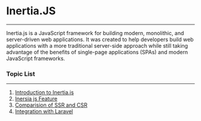 # Inertia.JS

---

Inertia.js is a JavaScript framework for building modern, monolithic, and server-driven web applications. It was created to help developers build web applications with a more traditional server-side approach while still taking advantage of the benefits of single-page applications (SPAs) and modern JavaScript frameworks.

### Topic List

---

1. [Introduction to Inertia.js](https://github.com/creativehimel/vue-module-15-assignment/blob/main/Introduction_to_Inertiajs.md)
2. [Inersia js Feature]()
3. [Comparision of SSR and CSR](https://github.com/creativehimel/vue-module-15-assignment/blob/main/Comparison_of_SSR_and_CSR.md)
4. [Integration with Laravel]()
